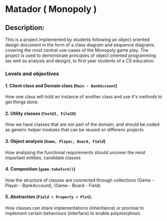 # Matador ( Monopoly )

## Description:
This is a project implemented by students following an object oriented design document in the form of a class diagram and sequence diagrams covering the most central use-cases of the Monopoly game play.
The project is used to demonstrate principles of object oriented programming (as well as analysis and design), to first year students of a CS education.


### Levels and objectives
#### 1. Client class and Domain class (```Main - BankAccount```)<br />
How one class will hold an instance of another class and use it's methods to get things done.
#### 2. Utility classes (```TextUI, FileIO```)<br />
How we have classes that are not part of the domain, and should be coded as generic helper modules that can be reused on differenc projects
#### 3. Object analysis (```Game, Player, Board, Field```)<br /> 
How analysing the functional requirements should uncover the most important entities, candidate classes  
#### 4. Composition (```game.takeTurn()```)<br />
How the structure of classes are connected through collections (Game - Player - BankAccount), (Game - Board - Field)
#### 5. Abstraction (```Field < Property < Plot```).<br />
How classes can share implementations (inheritance) or promise to implement certain behaviours (interface) to enable polymorphism.
